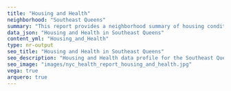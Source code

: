 ```yaml
---
title: "Housing and Health"
neighborhood: "Southeast Queens"
summary: "This report provides a neighborhood summary of housing conditions and related health outcomes. It also describes population characteristics that can increase vulnerability to housing hazards."
data_json: "Housing and Health in Southeast Queens"
content_yml: "Housing_and_Health"
type: nr-output
seo_title: "Housing and Health in Southeast Queens"
seo_description: "Housing and Health data profile for the Southeast Queens neighborhood of NYC."
seo_image: "images/nyc_health_report_housing_and_health.jpg"
vega: true
arquero: true
---
```


